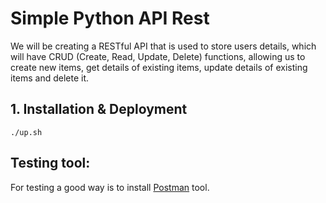 # Simple Python API Rest

We will be creating a RESTful API that is used to store users details, which will have CRUD (Create, Read, Update, Delete) functions, allowing us to create new items, get details of existing items, update details of existing items and delete it.


## 1. Installation & Deployment

```./up.sh```

## Testing tool:

For testing a good way is to install [Postman](https://www.getpostman.com/apps) tool.


